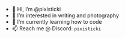 - 👋 Hi, I’m @pixisticki
- 👀 I’m interested in writing and photography
- 🌱 I’m currently learning how to code
- 📫 Reach me @ Discord: `pixisticki`
